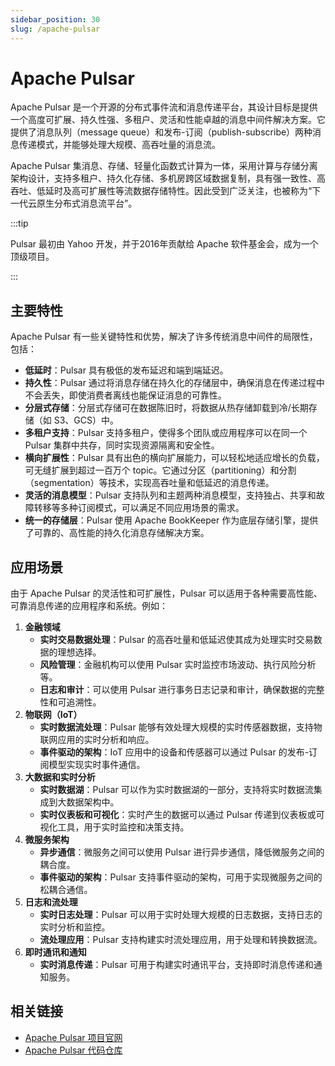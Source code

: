 ```yaml
---
sidebar_position: 30
slug: /apache-pulsar
---
```


# Apache Pulsar



Apache Pulsar 是一个开源的分布式事件流和消息传递平台，其设计目标是提供一个高度可扩展、持久性强、多租户、灵活和性能卓越的消息中间件解决方案。它提供了消息队列（message queue）和发布-订阅（publish-subscribe）两种消息传递模式，并能够处理大规模、高吞吐量的消息流。

Apache Pulsar 集消息、存储、轻量化函数式计算为一体，采用计算与存储分离架构设计，支持多租户、持久化存储、多机房跨区域数据复制，具有强一致性、高吞吐、低延时及高可扩展性等流数据存储特性。因此受到广泛关注，也被称为“下一代云原生分布式消息流平台”。

:::tip

Pulsar 最初由 Yahoo 开发，并于2016年贡献给 Apache 软件基金会，成为一个顶级项目。

:::



## 主要特性

Apache Pulsar 有一些关键特性和优势，解决了许多传统消息中间件的局限性，包括：

- **低延时**：Pulsar 具有极低的发布延迟和端到端延迟。
- **持久性**：Pulsar 通过将消息存储在持久化的存储层中，确保消息在传递过程中不会丢失，即使消费者离线也能保证消息的可靠性。
- **分层式存储**：分层式存储可在数据陈旧时，将数据从热存储卸载到冷/长期存储（如 S3、GCS）中。
- **多租户支持**：Pulsar 支持多租户，使得多个团队或应用程序可以在同一个 Pulsar 集群中共存，同时实现资源隔离和安全性。
- **横向扩展性**：Pulsar 具有出色的横向扩展能力，可以轻松地适应增长的负载，可无缝扩展到超过一百万个 topic。它通过分区（partitioning）和分割（segmentation）等技术，实现高吞吐量和低延迟的消息传递。
- **灵活的消息模型**：Pulsar 支持队列和主题两种消息模型，支持独占、共享和故障转移等多种订阅模式，可以满足不同应用场景的需求。
- **统一的存储层**：Pulsar 使用 Apache BookKeeper 作为底层存储引擎，提供了可靠的、高性能的持久化消息存储解决方案。



## 应用场景

由于 Apache Pulsar 的灵活性和可扩展性，Pulsar 可以适用于各种需要高性能、可靠消息传递的应用程序和系统。例如：

1. **金融领域**
   - **实时交易数据处理**：Pulsar 的高吞吐量和低延迟使其成为处理实时交易数据的理想选择。
   - **风险管理**：金融机构可以使用 Pulsar 实时监控市场波动、执行风险分析等。
   - **日志和审计**：可以使用 Pulsar 进行事务日志记录和审计，确保数据的完整性和可追溯性。
2. **物联网（IoT）**
   - **实时数据流处理**：Pulsar 能够有效处理大规模的实时传感器数据，支持物联网应用的实时分析和响应。
   - **事件驱动的架构**：IoT 应用中的设备和传感器可以通过 Pulsar 的发布-订阅模型实现实时事件通信。
3. **大数据和实时分析**
   - **实时数据湖**：Pulsar 可以作为实时数据湖的一部分，支持将实时数据流集成到大数据架构中。
   - **实时仪表板和可视化**：实时产生的数据可以通过 Pulsar 传递到仪表板或可视化工具，用于实时监控和决策支持。
4. **微服务架构**
   - **异步通信**：微服务之间可以使用 Pulsar 进行异步通信，降低微服务之间的耦合度。
   - **事件驱动的架构**：Pulsar 支持事件驱动的架构，可用于实现微服务之间的松耦合通信。
5. **日志和流处理**
   - **实时日志处理**：Pulsar 可以用于实时处理大规模的日志数据，支持日志的实时分析和监控。
   - **流处理应用**：Pulsar 支持构建实时流处理应用，用于处理和转换数据流。
6. **即时通讯和通知**
   - **实时消息传递**：Pulsar 可用于构建实时通讯平台，支持即时消息传递和通知服务。



## 相关链接

- [Apache Pulsar 项目官网](https://pulsar.apache.org)
- [Apache Pulsar 代码仓库](https://github.com/apache/pulsar)

